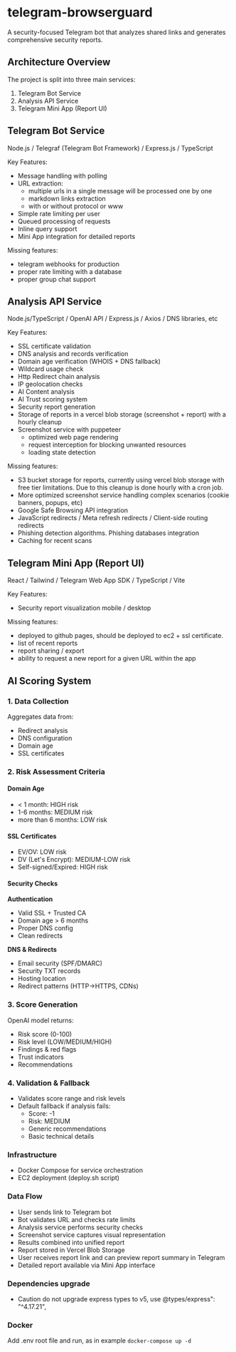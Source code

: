 # telegram-browserguard

A security-focused Telegram bot that analyzes shared links and generates comprehensive security reports.

## Architecture Overview

The project is split into three main services:

1. Telegram Bot Service
2. Analysis API Service
3. Telegram Mini App (Report UI)

## Telegram Bot Service

Node.js / Telegraf (Telegram Bot Framework) / Express.js / TypeScript

Key Features:

- Message handling with polling
- URL extraction:
  - multiple urls in a single message will be processed one by one
  - markdown links extraction
  - with or without protocol or www
- Simple rate limiting per user
- Queued processing of requests
- Inline query support
- Mini App integration for detailed reports

Missing features:

- telegram webhooks for production
- proper rate limiting with a database
- proper group chat support

## Analysis API Service

Node.js/TypeScript / OpenAI API / Express.js / Axios / DNS libraries, etc

Key Features:

- SSL certificate validation
- DNS analysis and records verification
- Domain age verification (WHOIS + DNS fallback)
- Wildcard usage check
- Http Redirect chain analysis
- IP geolocation checks
- AI Content analysis
- AI Trust scoring system
- Security report generation
- Storage of reports in a vercel blob storage (screenshot + report) with a hourly cleanup
- Screenshot service with puppeteer
  - optimized web page rendering
  - request interception for blocking unwanted resources
  - loading state detection

Missing features:

- S3 bucket storage for reports, currently using vercel blob storage with free tier limitations. Due to this cleanup is done hourly with a cron job.
- More optimized screenshot service handling complex scenarios (cookie banners, popups, etc)
- Google Safe Browsing API integration
- JavaScript redirects / Meta refresh redirects / Client-side routing redirects
- Phishing detection algorithms. Phishing databases integration
- Caching for recent scans

## Telegram Mini App (Report UI)

React / Tailwind / Telegram Web App SDK / TypeScript / Vite

Key Features:

- Security report visualization mobile / desktop

Missing features:

- deployed to github pages, should be deployed to ec2 + ssl certificate.
- list of recent reports
- report sharing / export
- ability to request a new report for a given URL within the app

## AI Scoring System

### 1. Data Collection

Aggregates data from:

- Redirect analysis
- DNS configuration
- Domain age
- SSL certificates

### 2. Risk Assessment Criteria

#### Domain Age

- < 1 month: HIGH risk
- 1-6 months: MEDIUM risk
- more than 6 months: LOW risk

#### SSL Certificates

- EV/OV: LOW risk
- DV (Let's Encrypt): MEDIUM-LOW risk
- Self-signed/Expired: HIGH risk

#### Security Checks

**Authentication**

- Valid SSL + Trusted CA
- Domain age > 6 months
- Proper DNS config
- Clean redirects

**DNS & Redirects**

- Email security (SPF/DMARC)
- Security TXT records
- Hosting location
- Redirect patterns (HTTP→HTTPS, CDNs)

### 3. Score Generation

OpenAI model returns:

- Risk score (0-100)
- Risk level (LOW/MEDIUM/HIGH)
- Findings & red flags
- Trust indicators
- Recommendations

### 4. Validation & Fallback

- Validates score range and risk levels
- Default fallback if analysis fails:
  - Score: -1
  - Risk: MEDIUM
  - Generic recommendations
  - Basic technical details

### Infrastructure

- Docker Compose for service orchestration
- EC2 deployment (deploy.sh script)

### Data Flow

- User sends link to Telegram bot
- Bot validates URL and checks rate limits
- Analysis service performs security checks
- Screenshot service captures visual representation
- Results combined into unified report
- Report stored in Vercel Blob Storage
- User receives report link and can preview report summary in Telegram
- Detailed report available via Mini App interface

### Dependencies upgrade

- Caution do not upgrade express types to v5, use @types/express": "^4.17.21",

### Docker

Add .env root file and run, as in example
`docker-compose up -d`
